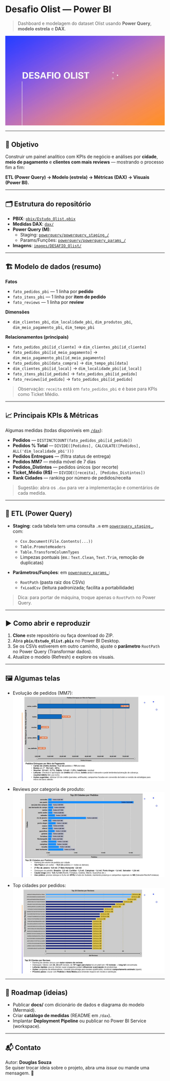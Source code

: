 # Desafio Olist — Power BI

> Dashboard e modelagem do dataset Olist usando **Power Query**, **modelo estrela** e **DAX**.

![capa](images/DESAFIO_Olist/Slide1.JPG)

---

## 🔎 Objetivo

Construir um painel analítico com KPIs de negócio e análises por **cidade**, **meio de pagamento** e **clientes com mais reviews** — mostrando o processo fim a fim:

**ETL (Power Query) → Modelo (estrela) → Métricas (DAX) → Visuais (Power BI).**

---

## 🗂 Estrutura do repositório


- **PBIX**: [`pbix/Estudo_Olist.pbix`](pbix/Estudo_Olist.pbix)
- **Medidas DAX**: [`dax/`](dax/)
- **Power Query (M)**:
  - Staging: [`powerquery/powerquery_staging_/`](powerquery/powerquery_staging_/)
  - Params/Funções: [`powerquery/powerquery_params_/`](powerquery/powerquery_params_/)
- **Imagens**: [`images/DESAFIO_Olist/`](images/DESAFIO_Olist/)

---

## 🏗 Modelo de dados (resumo)

**Fatos**
- `fato_pedidos_pbi` — 1 linha por **pedido**
- `fato_itens_pbi` — 1 linha por **item de pedido**
- `fato_reviews` — 1 linha por **review**

**Dimensões**
- `dim_clientes_pbi`, `dim_localidade_pbi`, `dim_produtos_pbi`, `dim_meio_pagamento_pbi`, `dim_tempo_pbi`

**Relacionamentos (principais)**
- `fato_pedidos_pbi[id_cliente]` → `dim_clientes_pbi[id_cliente]`
- `fato_pedidos_pbi[id_meio_pagamento]` → `dim_meio_pagamento_pbi[id_meio_pagamento]`
- `fato_pedidos_pbi[data_compra]` → `dim_tempo_pbi[data]`
- `dim_clientes_pbi[id_local]` → `dim_localidade_pbi[id_local]`
- `fato_itens_pbi[id_pedido]` → `fato_pedidos_pbi[id_pedido]`
- `fato_reviews[id_pedido]` → `fato_pedidos_pbi[id_pedido]`

> Observação: `receita` está em `fato_pedidos_pbi` e é base para KPIs como Ticket Médio.

---

## 📈 Principais KPIs & Métricas

Algumas medidas (todas disponíveis em [`/dax`](dax/)):

- **Pedidos** — `DISTINCTCOUNT(fato_pedidos_pbi[id_pedido])`
- **Pedidos % Total** — `DIVIDE([Pedidos], CALCULATE([Pedidos], ALL('dim_localidade_pbi'))) `
- **Pedidos Entregues** — (filtra status de entrega)
- **Pedidos MM7** — média móvel de 7 dias
- **Pedidos_Distintos** — pedidos únicos (por recorte)
- **Ticket_Médio (R$)** — `DIVIDE([receita], [Pedidos_Distintos])`
- **Rank Cidades** — ranking por número de pedidos/receita

> Sugestão: abra os `.dax` para ver a implementação e comentários de cada medida.

---

## 🔧 ETL (Power Query)

- **Staging**: cada tabela tem uma consulta `.m` em [`powerquery_staging_`](powerquery/powerquery_staging_/), com:
  - `Csv.Document(File.Contents(...))`
  - `Table.PromoteHeaders`
  - `Table.TransformColumnTypes`
  - Limpezas pontuais (ex.: `Text.Clean`, `Text.Trim`, remoção de duplicatas)

- **Parâmetros/Funções**: em [`powerquery_params_`](powerquery/powerquery_params_/):
  - `RootPath` (pasta raiz dos CSVs)
  - `fxLoadCsv` (leitura padronizada; facilita a portabilidade)

> Dica: para portar de máquina, troque apenas o `RootPath` no Power Query.

---

## ▶️ Como abrir e reproduzir

1. **Clone** este repositório ou faça download do ZIP.
2. Abra **`pbix/Estudo_Olist.pbix`** no Power BI Desktop.
3. Se os CSVs estiverem em outro caminho, ajuste o **parâmetro** `RootPath` no Power Query (Transformar dados).
4. Atualize o modelo (Refresh) e explore os visuais.

---

## 🖼 Algumas telas

- Evolução de pedidos (MM7):  
  ![Pedidos por Dia](images/DESAFIO_Olist/Slide6.JPG)

- Reviews por categoria de produto:  
  ![Reviews por Categoria](images/DESAFIO_Olist/Slide5.JPG)

- Top cidades por pedidos:  
  ![Top Cidades](images/DESAFIO_Olist/Slide7.JPG)

---

## 📌 Roadmap (ideias)

- Publicar **docs/** com dicionário de dados e diagrama do modelo (Mermaid).
- Criar **catálogo de medidas** (README em `/dax`).
- Implantar **Deployment Pipeline** ou publicar no Power BI Service (workspace).

---

## 📬 Contato

Autor: **Douglas Souza**  
Se quiser trocar ideia sobre o projeto, abra uma *issue* ou mande uma mensagem. 🙂

